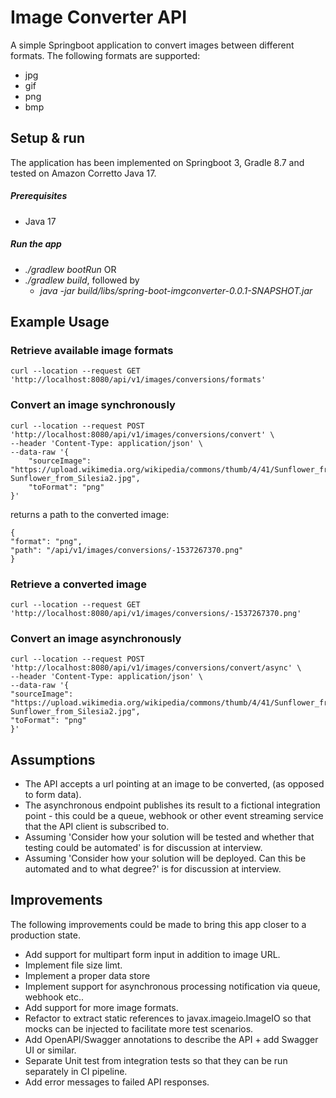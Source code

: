 
# Image Converter API
A simple Springboot application to convert images between different formats.
The following formats are supported:
* jpg
* gif
* png
* bmp

## Setup & run
The application has been implemented on Springboot 3, Gradle 8.7 and tested on Amazon Corretto Java 17.

##### Prerequisites
* Java 17
##### Run the app
* _./gradlew bootRun_ OR
* _./gradlew build_, followed by
	* _java -jar build/libs/spring-boot-imgconverter-0.0.1-SNAPSHOT.jar_

## Example Usage
### Retrieve available image formats
```
curl --location --request GET 'http://localhost:8080/api/v1/images/conversions/formats'
```
### Convert an image synchronously
```
curl --location --request POST 'http://localhost:8080/api/v1/images/conversions/convert' \
--header 'Content-Type: application/json' \
--data-raw '{
    "sourceImage": "https://upload.wikimedia.org/wikipedia/commons/thumb/4/41/Sunflower_from_Silesia2.jpg/800px-Sunflower_from_Silesia2.jpg",
    "toFormat": "png"
}'
```
returns a path to the converted image: 
```
{
"format": "png",
"path": "/api/v1/images/conversions/-1537267370.png"
}
```
### Retrieve a converted image
```
curl --location --request GET 
'http://localhost:8080/api/v1/images/conversions/-1537267370.png'
```
### Convert an image asynchronously
```
curl --location --request POST 'http://localhost:8080/api/v1/images/conversions/convert/async' \
--header 'Content-Type: application/json' \
--data-raw '{
"sourceImage": "https://upload.wikimedia.org/wikipedia/commons/thumb/4/41/Sunflower_from_Silesia2.jpg/800px-Sunflower_from_Silesia2.jpg",
"toFormat": "png"
}'
```
## Assumptions
- The API accepts a url pointing at an image to be converted, (as opposed to form data).
- The asynchronous endpoint publishes its result to a fictional integration point - this could be a queue, webhook or other event streaming service that the API client is subscribed to.
- Assuming 'Consider how your solution will be tested and whether that testing could be automated' is for discussion at interview.
- Assuming 'Consider how your solution will be deployed. Can this be automated and to what degree?' is for discussion at interview.

## Improvements
The following improvements could be made to bring this app closer to a production state.
- Add support for multipart form input in addition to image URL.
- Implement file size limt.
- Implement a proper data store
- Implement support for asynchronous processing notification via queue, webhook etc..
- Add support for more image formats.
- Refactor to extract static references to javax.imageio.ImageIO so that mocks can be injected to facilitate more test scenarios.
- Add OpenAPI/Swagger annotations to describe the API + add Swagger UI or similar.
- Separate Unit test from integration tests so that they can be run separately in CI pipeline.
- Add error messages to failed API responses.
